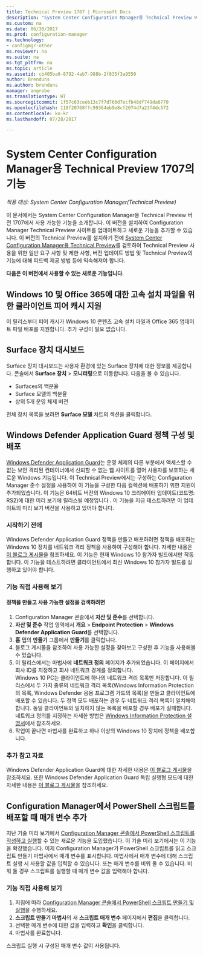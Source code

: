 ```yaml
---
title: Technical Preview 1707 | Microsoft Docs
description: "System Center Configuration Manager용 Technical Preview 버전 1707에서 사용 가능한 기능에 대해 알아봅니다."
ms.custom: na
ms.date: 06/30/2017
ms.prod: configuration-manager
ms.technology:
- configmgr-other
ms.reviewer: na
ms.suite: na
ms.tgt_pltfrm: na
ms.topic: article
ms.assetid: cb405ba0-8792-4ab7-988b-2f835f3a9550
author: Brenduns
ms.author: brenduns
manager: angrobe
ms.translationtype: HT
ms.sourcegitcommit: 1f57c63ceeb13c7f7d760d7ecfb48df749da6770
ms.openlocfilehash: 118f20768ffc99364eb9e8cf2074d7a23f4dc572
ms.contentlocale: ko-kr
ms.lasthandoff: 07/28/2017

---
```

# <a name="capabilities-in-technical-preview-1707-for-system-center-configuration-manager"></a>System Center Configuration Manager용 Technical Preview 1707의 기능

*적용 대상: System Center Configuration Manager(Technical Preview)*

이 문서에서는 System Center Configuration Manager용 Technical Preview 버전 1707에서 사용 가능한 기능을 소개합니다. 이 버전을 설치하여 Configuration Manager Technical Preview 사이트를 업데이트하고 새로운 기능을 추가할 수 있습니다. 이 버전의 Technical Preview를 설치하기 전에 [System Center Configuration Manager용 Technical Preview](../../core/get-started/technical-preview.md)를 검토하여 Technical Preview 사용을 위한 일반 요구 사항 및 제한 사항, 버전 업데이트 방법 및 Technical Preview의 기능에 대해 피드백 제공 방법 등에 익숙해져야 합니다.     


<!--  Known Issues Template   
**Known Issues in this Technical Preview:**
-   **Issue Name**. Details
    Workaround details.
-->

**다음은 이 버전에서 사용할 수 있는 새로운 기능입니다.**  

<!--  Rough Section Template
##  FEATURE

### Procedure 1
### Try it out!  
 Try to complete the following tasks and then send us **Feedback** from the **Home** tab of the Ribbon to let us know how it worked:
 -  Task 1
 -  Task 2              
-->

## <a name="client-peer-cache-support-for-express-installation-files-for-windows-10-and-office-365"></a>Windows 10 및 Office 365에 대한 고속 설치 파일을 위한 클라이언트 피어 캐시 지원
<!-- 1352486 -->
이 릴리스부터 피어 캐시가 Windows 10 콘텐츠 고속 설치 파일과 Office 365 업데이트 파일 배포를 지원합니다. 추가 구성이 필요 없습니다.

## <a name="surface-device-dashboard"></a>Surface 장치 대시보드
<!--1355788-->
Surface 장치 대시보드는 사용자 환경에 있는 Surface 장치에 대한 정보를 제공합니다. 콘솔에서 **Surface 장치**  > **모니터링**으로 이동합니다. 다음을 볼 수 있습니다.
- Surfaces의 백분율
- Surface 모델의 백분율
- 상위 5개 운영 체제 버전

전체 장치 목록을 보려면 **Surface 모델** 차트의 섹션을 클릭합니다.  

## <a name="configure-and-deploy-windows-defender-application-guard-policies"></a>Windows Defender Application Guard 정책 구성 및 배포
<!-- 1351960 -->

[Windows Defender Application Guard](https://blogs.windows.com/msedgedev/2016/09/27/application-guard-microsoft-edge/#XLxEbcpkuKcFebrw.97)는 운영 체제의 다른 부분에서 액세스할 수 없는 보안 격리된 컨테이너에서 신뢰할 수 없는 웹 사이트를 열어 사용자를 보호하는 새로운 Windows 기능입니다. 이 Technical Preview에서는 구성하는 Configuration Manager 준수 설정을 사용하여 이 기능을 구성한 다음 컬렉션에 배포하기 위한 지원이 추가되었습니다. 이 기능은 64비트 버전의 Windows 10 크리에이터 업데이트(코드명: RS2)에 대한 미리 보기에 릴리스될 예정입니다 . 이 기능을 지금 테스트하려면 이 업데이트의 미리 보기 버전을 사용하고 있어야 합니다.

### <a name="before-you-start"></a>시작하기 전에

Windows Defender Application Guard 정책을 만들고 배포하려면 정책을 배포하는 Windows 10 장치를 네트워크 격리 정책을 사용하여 구성해야 합니다. 자세한 내용은 [이 블로그 게시물](https://blogs.windows.com/msedgedev/2016/09/27/application-guard-microsoft-edge/#BmJGKPfSjHHzsMmI.97)을 참조하세요. 이 기능은 현재 Windows 10 참가자 빌드에서만 작동합니다. 이 기능을 테스트하려면 클라이언트에서 최신 Windows 10 참가자 빌드를 실행하고 있어야 합니다.

### <a name="try-it-out"></a>기능 직접 사용해 보기

#### <a name="to-create-a-policy-and-to-browse-the-available-settings"></a>정책을 만들고 사용 가능한 설정을 검색하려면

1. Configuration Manager 콘솔에서 **자산 및 준수**를 선택합니다.
2. **자산 및 준수** 작업 영역에서 **개요** > **Endpoint Protection** > **Windows Defender Application Guard**를 선택합니다.
3. **홈** 탭의 **만들기** 그룹에서  **만들기**를 클릭합니다.
4. 블로그 게시물을 참조하여 사용 가능한 설정을 찾아보고 구성한 후 기능을 사용해볼 수 있습니다.
5. 이 릴리스에서는 마법사에 **네트워크 정의** 페이지가 추가되었습니다. 이 페이지에서 회사 ID를 지정하고 회사 네트워크 경계를 정의합니다.<br>Windows 10 PC는 클라이언트에 하나의 네트워크 격리 목록만 저장합니다. 이 릴리스에서 두 가지 종류의 네트워크 격리 목록(Windows Information Protection의 목록, Windows Defender 응용 프로그램 가드의 목록)을 만들고 클라이언트에 배포할 수 있습니다. 두 정책 모두 배포하는 경우 두 네트워크 격리 목록이 일치해야 합니다. 동일 클라이언트와 일치하지 않는 목록을 배포할 경우 배포가 실패합니다.
네트워크 정의를 지정하는 자세한 방법은 [Windows Information Protection 설명서](https://docs.microsoft.com/windows/threat-protection/windows-information-protection/create-wip-policy-using-sccm)에서 참조하세요.
6. 작업이 끝나면 마법사를 완료하고 하나 이상의 Windows 10 장치에 정책을 배포합니다.

### <a name="further-reading"></a>추가 참고 자료
Windows Defender Application Guard에 대한 자세한 내용은 [이 블로그 게시물](https://blogs.windows.com/msedgedev/2016/09/27/application-guard-microsoft-edge/#BmJGKPfSjHHzsMmI.97)을 참조하세요. 또한 Windows Defender Application Guard 독립 실행형 모드에 대한 자세한 내용은 [이 블로그 게시물](https://techcommunity.microsoft.com/t5/Windows-Insider-Program/Windows-Defender-Application-Guard-Standalone-mode/td-p/66903)을 참조하세요.

## <a name="add-parameters-when-you-deploy-powershell-scripts-from-configuration-manager"></a>Configuration Manager에서 PowerShell 스크립트를 배포할 때 매개 변수 추가

<!-- 1236459 --->

지난 기술 미리 보기에서 [Configuration Manager 콘솔에서 PowerShell 스크립트를 작성하고 실행]( /core/get-started/capabilities-in-technical-preview-1706#create-and-run-powershell-scripts-from-the-configuration-manager-console)할 수 있는 새로운 기능을 도입했습니다.
이 기술 미리 보기에서는 이 기능을 확장했습니다. 이제 Configuration Manager가 PowerShell 스크립트를 읽고 스크립트 만들기 마법사에서 매개 변수를 표시합니다. 마법사에서 매개 변수에 대해 스크립트 실행 시 사용할 값을 입력할 수 있습니다. 또는 매개 변수를 비워 둘 수 있습니다. 비워 둘 경우 스크립트를 실행할 때 매개 변수 값을 입력해야 합니다.

### <a name="try-it-out"></a>기능 직접 사용해 보기

1. 지침에 따라 [Configuration Manager 콘솔에서 PowerShell 스크립트 만들기 및 실행]( /core/get-started/capabilities-in-technical-preview-1706#create-and-run-powershell-scripts-from-the-configuration-manager-console)을 수행하세요.
2. **스크립트 만들기 마법사**의 새 **스크립트 매개 변수** 페이지에서 **편집**을 클릭합니다.
3. 선택한 매개 변수에 대한 값을 입력하고 **확인**을 클릭합니다.
4. 마법사를 완료합니다.

스크립트 실행 시 구성된 매개 변수 값이 사용됩니다.

